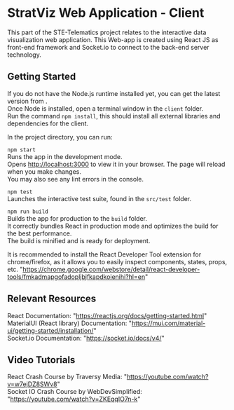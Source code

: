# StratViz Web Application - Client
This part of the STE-Telematics project relates to the interactive data visualization web application. This Web-app is created using React JS as front-end framework and Socket.io to connect to the back-end server technology.

## Getting Started
If you do not have the Node.js runtime installed yet, you can get the latest version from <link href="https://nodejs.org/en/">.<br>
Once Node is installed, open a terminal window in the `client` folder.<br>
Run the command `npm install`, this should install all external libraries and dependencies for the client. <br>

In the project directory, you can run:

`npm start`<br>
Runs the app in the development mode.\
Opens [http://localhost:3000](http://localhost:3000) to view it in your browser.
The page will reload when you make changes.\
You may also see any lint errors in the console.

`npm test`<br>
Launches the interactive test suite, found in the `src/test` folder.

`npm run build`<br>
Builds the app for production to the `build` folder.\
It correctly bundles React in production mode and optimizes the build for the best performance.\
The build is minified and is ready for deployment. 

It is recommended to install the React Developer Tool extension for chrome/firefox, as it allows you to easily inspect components, states, props, etc. "https://chrome.google.com/webstore/detail/react-developer-tools/fmkadmapgofadopljbjfkapdkoienihi?hl=en"
## Relevant Resources
<!-- Provide-->
React Documentation: "https://reactjs.org/docs/getting-started.html" <br>
MaterialUI (React library) Documentation: "https://mui.com/material-ui/getting-started/installation/" <br>
Socket.io Documentation: "https://socket.io/docs/v4/"
## Video Tutorials
React Crash Course by Traversy Media: "https://youtube.com/watch?v=w7ejDZ8SWv8" <br>
Socket IO Crash Course by WebDevSimplified: "https://youtube.com/watch?v=ZKEqqIO7n-k"



